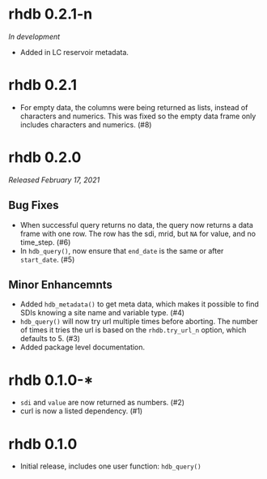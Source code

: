 # rhdb 0.2.1-n

*In development*

* Added in LC reservoir metadata.

# rhdb 0.2.1

* For empty data, the columns were being returned as lists, instead of characters and numerics. This was fixed so the empty data frame only includes characters and numerics. (#8)

# rhdb 0.2.0

*Released February 17, 2021*

## Bug Fixes

* When successful query returns no data, the query now returns a data frame with one row. The row has the sdi, mrid, but `NA` for value, and no time_step. (#6)
* In `hdb_query()`, now ensure that `end_date` is the same or after `start_date`. (#5)

## Minor Enhancemnts

* Added `hdb_metadata()` to get meta data, which makes it possible to find SDIs knowing a site name and variable type. (#4)
* `hdb_query()` will now try url multiple times before aborting. The number of times it tries the url is based on the `rhdb.try_url_n` option, which defaults to 5. (#3)
* Added package level documentation.

# rhdb 0.1.0-*

* `sdi` and `value` are now returned as numbers. (#2)
* curl is now a listed dependency. (#1)

# rhdb 0.1.0

* Initial release, includes one user function: `hdb_query()`
